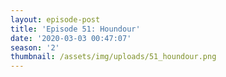 ```yaml
---
layout: episode-post
title: 'Episode 51: Houndour'
date: '2020-03-03 00:47:07'
season: '2'
thumbnail: /assets/img/uploads/51_houndour.png
---
```


